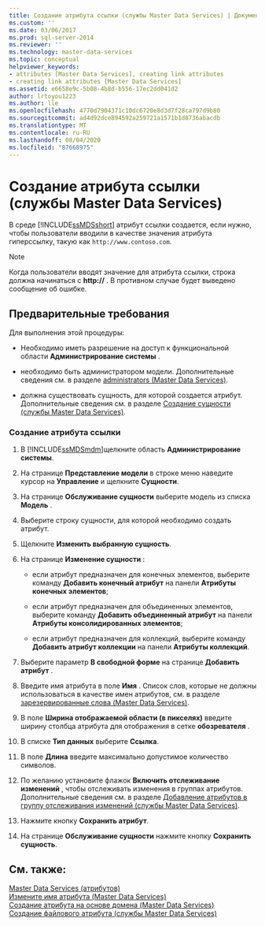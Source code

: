 ```yaml
---
title: Создание атрибута ссылки (службы Master Data Services) | Документы Майкрософт
ms.custom: ''
ms.date: 03/06/2017
ms.prod: sql-server-2014
ms.reviewer: ''
ms.technology: master-data-services
ms.topic: conceptual
helpviewer_keywords:
- attributes [Master Data Services], creating link attributes
- creating link attributes [Master Data Services]
ms.assetid: e6658e9c-5b08-4b8d-b556-17ec2dd041d2
author: lrtoyou1223
ms.author: lle
ms.openlocfilehash: 4770d7904371c10dc6720e8d3d7f28ca797d9b80
ms.sourcegitcommit: ad4d92dce894592a259721a1571b1d8736abacdb
ms.translationtype: MT
ms.contentlocale: ru-RU
ms.lasthandoff: 08/04/2020
ms.locfileid: "87668975"
---
```

# <a name="create-a-link-attribute-master-data-services"></a>Создание атрибута ссылки (службы Master Data Services)
  В среде [!INCLUDE[ssMDSshort](../includes/ssmdsshort-md.md)] атрибут ссылки создается, если нужно, чтобы пользователи вводили в качестве значения атрибута гиперссылку, такую как `http://www.contoso.com`.  
  
> [!NOTE]  
>  Когда пользователи вводят значение для атрибута ссылки, строка должна начинаться с **http://** . В противном случае будет выведено сообщение об ошибке.  
  
## <a name="prerequisites"></a>Предварительные требования  
 Для выполнения этой процедуры:  
  
-   Необходимо иметь разрешение на доступ к функциональной области **Администрирование системы** .  
  
-   необходимо быть администратором модели. Дополнительные сведения см. в разделе [administrators &#40;Master Data Services&#41;](administrators-master-data-services.md).  
  
-   должна существовать сущность, для которой создается атрибут. Дополнительные сведения см. в разделе [Создание сущности (службы Master Data Services)](../../2014/master-data-services/create-an-entity-master-data-services.md).  
  
### <a name="to-create-a-link-attribute"></a>Создание атрибута ссылки  
  
1.  В [!INCLUDE[ssMDSmdm](../includes/ssmdsmdm-md.md)]щелкните область **Администрирование системы**.  
  
2.  На странице **Представление модели** в строке меню наведите курсор на **Управление** и щелкните **Сущности**.  
  
3.  На странице **Обслуживание сущности** выберите модель из списка **Модель** .  
  
4.  Выберите строку сущности, для которой необходимо создать атрибут.  
  
5.  Щелкните **Изменить выбранную сущность**.  
  
6.  На странице **Изменение сущности** :  
  
    -   если атрибут предназначен для конечных элементов, выберите команду **Добавить конечный атрибут** на панели **Атрибуты конечных элементов**;  
  
    -   если атрибут предназначен для объединенных элементов, выберите команду **Добавить объединенный атрибут** на панели **Атрибуты консолидированных элементов**;  
  
    -   если атрибут предназначен для коллекций, выберите команду **Добавить атрибут коллекции** на панели **Атрибуты коллекций**.  
  
7.  Выберите параметр **В свободной форме** на странице **Добавить атрибут** .  
  
8.  Введите имя атрибута в поле **Имя** . Список слов, которые не должны использоваться в качестве имен атрибутов, см. в разделе [зарезервированные слова &#40;Master Data Services&#41;](../../2014/master-data-services/reserved-words-master-data-services.md).  
  
9. В поле **Ширина отображаемой области (в пикселях)** введите ширину столбца атрибута для отображения в сетке **обозревателя** .  
  
10. В списке **Тип данных** выберите **Ссылка**.  
  
11. В поле **Длина** введите максимально допустимое количество символов.  
  
12. По желанию установите флажок **Включить отслеживание изменений** , чтобы отслеживать изменения в группах атрибутов. Дополнительные сведения см. в разделе [Добавление атрибутов в группу отслеживания изменений (службы Master Data Services)](../../2014/master-data-services/add-attributes-to-a-change-tracking-group-master-data-services.md).  
  
13. Нажмите кнопку **Сохранить атрибут**.  
  
14. На странице **Обслуживание сущности** нажмите кнопку **Сохранить сущность**.  
  
## <a name="see-also"></a>См. также:  
 [Master Data Services &#40;атрибутов&#41;](../../2014/master-data-services/attributes-master-data-services.md)   
 [Измените имя атрибута &#40;Master Data Services&#41;](change-an-attribute-name-and-data-type-master-data-services.md)   
 [Создание атрибута на основе домена &#40;Master Data Services&#41;](../../2014/master-data-services/create-a-domain-based-attribute-master-data-services.md)   
 [Создание файлового атрибута (службы Master Data Services)](../../2014/master-data-services/create-a-file-attribute-master-data-services.md)  
  
  
